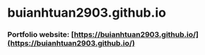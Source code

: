 # buianhtuan2903.github.io
### Portfolio website: [https://buianhtuan2903.github.io/](https://buianhtuan2903.github.io/)
